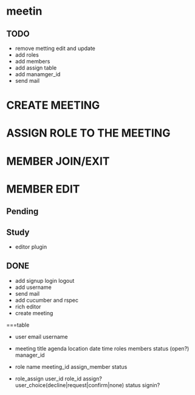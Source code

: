 meetin
======

TODO
------
- remove metting edit and update
- add roles
- add members
- add assign table
- add manamger_id
- send mail


# CREATE MEETING
# ASSIGN ROLE TO THE MEETING
# MEMBER JOIN/EXIT
# MEMBER EDIT



Pending
------

Study
------
- editor plugin


DONE
------

- add signup login logout 
- add username
- send mail
- add cucumber and rspec
- rich editor
- create meeting

===table

- user
email
username

- meeting
title
agenda
location
date time
roles
members
status (open?)
manager_id


- role
name
meeting_id
assign_member
status


- role_assign
user_id
role_id
assign?
user_choice(decline|request|confirm|none)
status
signin?